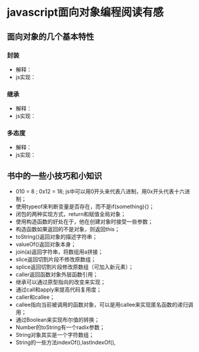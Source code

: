 # javascript面向对象编程阅读有感
## 面向对象的几个基本特性
### 封装
- 解释：
- js实现：

### 继承
- 解释：
- js实现：

### 多态度
- 解释：
- js实现：

## 书中的一些小技巧和小知识
- 010 = 8 ; 0x12 = 18; js中可以用0开头来代表八进制，用0x开头代表十六进制；
- 使用typeof来判断变量是否存在，而不是if(something){}；
- 闭包的两种实现方式，return和赋值全局对象；
- 使用构造函数的好处在于，他在创建对象时接受一些参数；
- 构造函数如果返回的不是对象，则返回this；
- toString()返回对象的描述字符串；
- valueOf()返回对象本身；
- join(a)返回字符串，将数组用a拼接；
- slice返回切割片段不修改原数组；
- splice返回切割片段修改原数组（可加入新元素）；
- caller返回函数对象外层函数引用；
- 继承可以通过原型指向的改变来实现；
- 通过call和apply来提高代码复用度；
- caller和callee；
- callee指向当前被调用的函数对象，可以是用callee来实现匿名函数的递归调用；
- 通过Boolean来实现布尔值的转换；
- Number的toString有一个radix参数；
- String对象其实是一个字符数组；
- String的一些方法indexOf(),lastIndexOf(),
